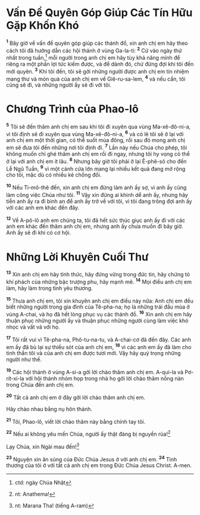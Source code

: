 

# Vấn Đề Quyên Góp Giúp Các Tín Hữu Gặp Khốn Khó
<sup><b>1</b></sup> Bây giờ về vấn đề quyên góp giúp các thánh đồ, xin anh chị em hãy theo cách tôi đã hướng dẫn các hội thánh ở vùng Ga-la-ti: <sup><b>2</b></sup> Cứ vào ngày thứ nhất trong tuần,[^2] mỗi người trong anh chị em hãy tùy khả năng mình để riêng ra một phần lợi tức kiếm được, và để dành đó, chứ đừng đợi khi tôi đến mới quyên. <sup><b>3</b></sup> Khi tôi đến, tôi sẽ gởi những người được anh chị em tín nhiệm mang thư và món quà của anh chị em về Giê-ru-sa-lem, <sup><b>4</b></sup> và nếu cần, tôi cũng sẽ đi, và những người ấy sẽ đi với tôi.

# Chương Trình của Phao-lô
<sup><b>5</b></sup> Tôi sẽ đến thăm anh chị em sau khi tôi đi xuyên qua vùng Ma-xê-đô-ni-a, vì tôi định sẽ đi xuyên qua vùng Ma-xê-đô-ni-a, <sup><b>6</b></sup> và có lẽ tôi sẽ ở lại với anh chị em một thời gian, có thể suốt mùa đông, rồi sau đó mong anh chị em sẽ đưa tôi đến những nơi tôi định đi. <sup><b>7</b></sup> Lần này nếu Chúa cho phép, tôi không muốn chỉ ghé thăm anh chị em rồi đi ngay, nhưng tôi hy vọng có thể ở lại với anh chị em ít lâu. <sup><b>8</b></sup> Nhưng bây giờ tôi phải ở lại Ê-phê-sô cho đến Lễ Ngũ Tuần, <sup><b>9</b></sup> vì một cánh cửa lớn mang lại nhiều kết quả đang mở rộng cho tôi, mặc dù có nhiều kẻ chống đối.

<sup><b>10</b></sup> Nếu Ti-mô-thê đến, xin anh chị em đừng làm anh ấy sợ, vì anh ấy cũng làm công việc Chúa như tôi. <sup><b>11</b></sup> Vậy xin đừng ai khinh dể anh ấy, nhưng hãy tiễn anh ấy ra đi bình an để anh ấy trở về với tôi, vì tôi đang trông đợi anh ấy với các anh em khác đến đây.

<sup><b>12</b></sup> Về A-pô-lô anh em chúng ta, tôi đã hết sức thúc giục anh ấy đi với các anh em khác đến thăm anh chị em, nhưng anh ấy chưa muốn đi bây giờ. Anh ấy sẽ đi khi có cơ hội.

# Những Lời Khuyên Cuối Thư
<sup><b>13</b></sup> Xin anh chị em hãy tỉnh thức, hãy đứng vững trong đức tin, hãy chứng tỏ khí phách của những bậc trượng phu, hãy mạnh mẽ. <sup><b>14</b></sup> Mọi điều anh chị em làm, hãy làm trong tình yêu thương.

<sup><b>15</b></sup> Thưa anh chị em, tôi xin khuyên anh chị em điều này nữa: Anh chị em đều biết những người trong gia đình của Tê-pha-na; họ là những trái đầu mùa ở vùng A-chai, và họ đã hết lòng phục vụ các thánh đồ. <sup><b>16</b></sup> Xin anh chị em hãy thuận phục những người ấy và thuận phục những người cùng làm việc khó nhọc và vất vả với họ.

<sup><b>17</b></sup> Tôi rất vui vì Tê-pha-na, Phô-tu-na-tu, và A-chai-cơ đã đến đây. Các anh em ấy đã bù lại sự thiếu sót của anh chị em, <sup><b>18</b></sup> vì các anh em ấy đã làm cho tinh thần tôi và của anh chị em được tươi mới. Vậy hãy quý trọng những người như thế.

<sup><b>19</b></sup> Các hội thánh ở vùng A-si-a gởi lời chào thăm anh chị em. A-qui-la và Pơ-rít-xi-la với hội thánh nhóm họp trong nhà họ gởi lời chào thăm nồng nàn trong Chúa đến anh chị em.

<sup><b>20</b></sup> Tất cả anh chị em ở đây gởi lời chào thăm anh chị em.

Hãy chào nhau bằng nụ hôn thánh.

<sup><b>21</b></sup> Tôi, Phao-lô, viết lời chào thăm này bằng chính tay tôi.

<sup><b>22</b></sup> Nếu ai không yêu mến Chúa, người ấy thật đáng bị nguyền rủa![^3]

Lạy Chúa, xin Ngài mau đến![^1]

<sup><b>23</b></sup> Nguyện xin ân sủng của Đức Chúa Jesus ở với anh chị em. <sup><b>24</b></sup> Tình thương của tôi ở với tất cả anh chị em trong Đức Chúa Jesus Christ. A-men.

[^1]: nt: Marana Tha! (tiếng A-ram)
[^2]: ctd: ngày Chúa Nhật
[^3]: nt: Anathema!
